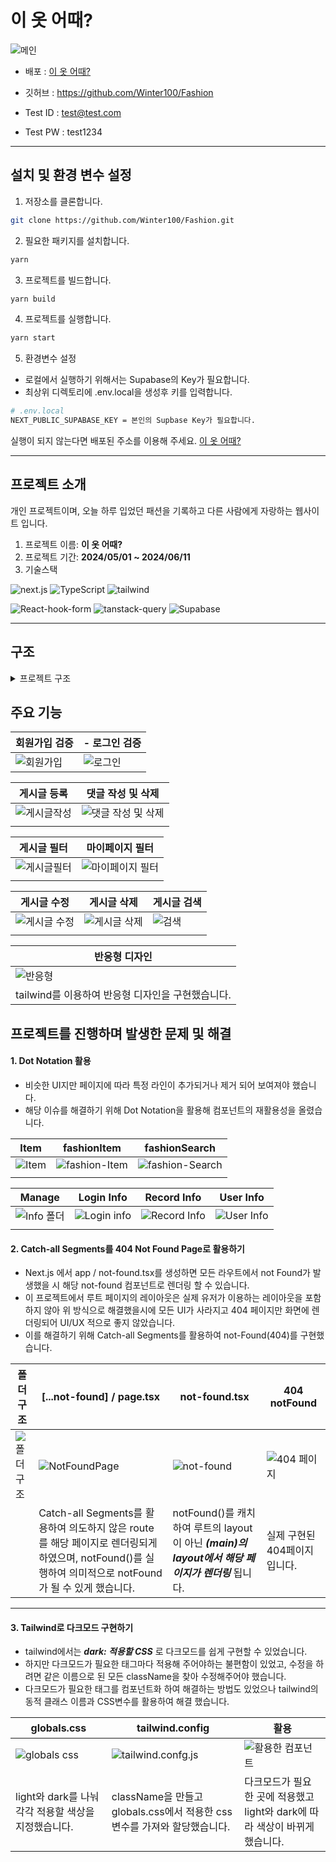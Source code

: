# 이 옷 어때?

![메인](https://github.com/Winter100/Fashion/assets/119467710/9b134406-2f35-4560-b0bf-e8237b8a0cde)

- 배포 : [이 옷 어때?](https://fashion-mocha.vercel.app/)

- 깃허브 : https://github.com/Winter100/Fashion
- Test ID : test@test.com
- Test PW : test1234

<hr>

## 설치 및 환경 변수 설정

1. 저장소를 클론합니다.

```bash
git clone https://github.com/Winter100/Fashion.git
```

2. 필요한 패키지를 설치합니다.

```bash
yarn
```

3. 프로젝트를 빌드합니다.

```bash
yarn build
```

4. 프로젝트를 실행합니다.

```bash
yarn start
```

5. 환경변수 설정

- 로컬에서 실행하기 위해서는 Supabase의 Key가 필요합니다.
- 최상위 디렉토리에 .env.local을 생성후 키를 입력합니다.

```bash
# .env.local
NEXT_PUBLIC_SUPABASE_KEY = 본인의 Supbase Key가 필요합니다.
```

실행이 되지 않는다면 배포된 주소를 이용해 주세요. [이 옷 어때?](https://fashion-mocha.vercel.app/)

<hr>

## 프로젝트 소개

개인 프로젝트이며, 오늘 하루 입었던 패션을 기록하고 다른 사람에게 자랑하는 웹사이트 입니다.

1. 프로젝트 이름: <b>이 옷 어때?</b>
2. 프로젝트 기간: <b>2024/05/01 ~ 2024/06/11</b>
3. 기술스택

![next.js](<https://img.shields.io/badge/Next.js(app)-000?logo=nextdotjs&logoColor=fff&style=for-the-badge>)
![TypeScript](https://img.shields.io/badge/TypeScript-007ACC?style=for-the-badge&logo=typescript&logoColor=white)
![tailwind](https://img.shields.io/badge/Tailwind_CSS-38B2AC?style=for-the-badge&logo=tailwind-css&logoColor=white)

![React-hook-form](https://img.shields.io/badge/React_hook_form-007ACC?style=for-the-badge&logo=react-hook-form&logoColor=white)
![tanstack-query](https://img.shields.io/badge/tanstack_query-005?logo=tanstack_query&logoColor=fff&style=for-the-badge)
![Supabase](https://img.shields.io/badge/Supabase-181818?style=for-the-badge&logo=supabase&logoColor=white)

<hr>

## 구조

<details>
<summary>프로젝트 구조</summary>

```
fashion
├─ .eslintrc.json
├─ .gitignore
├─ .prettierrc.json
├─ next.config.js
├─ package.json
├─ postcss.config.js
├─ public
│  ├─ 404.png
│  └─ meta-image.png
├─ README.md
├─ src
│  └─ app
│     ├─ (route)
│     │  ├─ (main)
│     │  │  ├─ (non-ProtectedRoute)
│     │  │  │  ├─ detail
│     │  │  │  │  └─ [tag]
│     │  │  │  │     └─ [id]
│     │  │  │  │        └─ page.tsx
│     │  │  │  ├─ fashion
│     │  │  │  │  └─ [tag]
│     │  │  │  │     ├─ loading.tsx
│     │  │  │  │     └─ page.tsx
│     │  │  │  └─ search
│     │  │  │     ├─ loading.tsx
│     │  │  │     └─ page.tsx
│     │  │  ├─ (ProtectedRoute)
│     │  │  │  ├─ (Auth)
│     │  │  │  │  ├─ edit
│     │  │  │  │  │  └─ [tag]
│     │  │  │  │  │     └─ [id]
│     │  │  │  │  │        └─ page.tsx
│     │  │  │  │  ├─ layout.tsx
│     │  │  │  │  ├─ mypage
│     │  │  │  │  │  ├─ list
│     │  │  │  │  │  │  └─ page.tsx
│     │  │  │  │  │  └─ page.tsx
│     │  │  │  │  └─ write
│     │  │  │  │     └─ page.tsx
│     │  │  │  └─ (NoAuth)
│     │  │  │     ├─ auth
│     │  │  │     │  ├─ signin
│     │  │  │     │  │  └─ page.tsx
│     │  │  │     │  └─ signup
│     │  │  │     │     └─ page.tsx
│     │  │  │     └─ layout.tsx
│     │  │  ├─ layout.tsx
│     │  │  ├─ not-found.tsx
│     │  │  └─ [...not-found]
│     │  │     └─ page.tsx
│     │  └─ page.tsx
│     ├─ globals.css
│     ├─ icon.ico
│     ├─ layout.tsx
│     ├─ _components
│     │  ├─ Auth
│     │  │  ├─ SignIn.tsx
│     │  │  └─ SignUp.tsx
│     │  ├─ Comments
│     │  │  ├─ CommentEntry.tsx
│     │  │  ├─ CommentList.tsx
│     │  │  ├─ CommentView.tsx
│     │  │  └─ CommentWrite.tsx
│     │  ├─ Common
│     │  │  ├─ AlertWrapper.tsx
│     │  │  ├─ AuthMenu.tsx
│     │  │  ├─ BackButton.tsx
│     │  │  ├─ Comment
│     │  │  │  ├─ Comment.tsx
│     │  │  │  ├─ CommentContent.tsx
│     │  │  │  ├─ CommentHeader.tsx
│     │  │  │  └─ CommentTitle.tsx
│     │  │  ├─ DarkModeToggleBtn.tsx
│     │  │  ├─ FashionImage.tsx
│     │  │  ├─ FashionSkleton.tsx
│     │  │  ├─ InputField.tsx
│     │  │  ├─ Item
│     │  │  │  ├─ Item.tsx
│     │  │  │  ├─ ItemBody.tsx
│     │  │  │  ├─ ItemImage.tsx
│     │  │  │  └─ ItemSubTitle.tsx
│     │  │  ├─ LoadingSpinner.tsx
│     │  │  ├─ MainCalendar.tsx
│     │  │  ├─ Manage
│     │  │  │  ├─ Manage.tsx
│     │  │  │  ├─ ManageContent.tsx
│     │  │  │  ├─ ManageContentArea.tsx
│     │  │  │  ├─ ManageContentWrapper.tsx
│     │  │  │  ├─ ManageDescription.tsx
│     │  │  │  ├─ ManageLabel.tsx
│     │  │  │  └─ ManageTitle.tsx
│     │  │  ├─ MenuItem.tsx
│     │  │  ├─ Pagination.tsx
│     │  │  ├─ Search.tsx
│     │  │  └─ Title.tsx
│     │  ├─ Fashion
│     │  │  ├─ Detail
│     │  │  │  ├─ ContentSection.tsx
│     │  │  │  ├─ Detail.tsx
│     │  │  │  ├─ DetailItem.tsx
│     │  │  │  └─ LabelContent.tsx
│     │  │  ├─ Edit
│     │  │  │  ├─ ContentTextarea.tsx
│     │  │  │  ├─ Edit.tsx
│     │  │  │  ├─ ImageUpload.tsx
│     │  │  │  ├─ SubmitButtons.tsx
│     │  │  │  ├─ TagSelect.tsx
│     │  │  │  └─ TitleInput.tsx
│     │  │  ├─ FashionList
│     │  │  │  ├─ Fashion
│     │  │  │  │  ├─ FashionItem.tsx
│     │  │  │  │  └─ FashionList.tsx
│     │  │  │  ├─ ItemEntry.tsx
│     │  │  │  └─ SearchFashion
│     │  │  │     ├─ SearchFashionList.tsx
│     │  │  │     └─ SearchItem.tsx
│     │  │  └─ MyFashion
│     │  │     ├─ MyFashionItem.tsx
│     │  │     ├─ MyFashionList.tsx
│     │  │     └─ MyFashionListTitle.tsx
│     │  ├─ Gnb
│     │  │  └─ TopGnb.tsx
│     │  ├─ HomeContent
│     │  │  └─ HomeContent.tsx
│     │  ├─ Menu
│     │  │  ├─ MobileMenu.tsx
│     │  │  └─ PcMenu.tsx
│     │  ├─ Modal
│     │  │  ├─ DeleteBtn.tsx
│     │  │  └─ ModalCalendar.tsx
│     │  └─ My
│     │     ├─ LoginInfo.tsx
│     │     ├─ RecordInfo.tsx
│     │     └─ UserInfo.tsx
│     ├─ _constant
│     │  └─ constant.ts
│     ├─ _hooks
│     │  ├─ useAuth
│     │  │  ├─ useSignIn.ts
│     │  │  ├─ useSignOut.ts
│     │  │  ├─ useSignUp.ts
│     │  │  └─ useUser.ts
│     │  ├─ useAuth.ts
│     │  ├─ useChangeParams.ts
│     │  ├─ useFashion
│     │  │  ├─ useCreate.ts
│     │  │  ├─ useCreateComment.ts
│     │  │  ├─ useDelete.ts
│     │  │  ├─ useDeleteComment.ts
│     │  │  ├─ useMyFilter.ts
│     │  │  ├─ useReadComments.ts
│     │  │  ├─ useReadDetail.ts
│     │  │  ├─ useReadFashionEditData.ts
│     │  │  ├─ useReadFashionList.ts
│     │  │  ├─ useReadMyFashionList.ts
│     │  │  ├─ useReadSearch.ts
│     │  │  ├─ useSearch.ts
│     │  │  └─ useUpdate.ts
│     │  ├─ useFashion.ts
│     │  ├─ useLoading.ts
│     │  ├─ useLocalStorageState.ts
│     │  ├─ useMobile.ts
│     │  ├─ usePreview.ts
│     │  ├─ useQueryString.ts
│     │  ├─ useRouteChange.ts
│     │  └─ useWriteForm.ts
│     ├─ _layouts
│     │  ├─ HomeLayout.tsx
│     │  └─ Protected
│     │     ├─ AuthProtectedRoute.tsx
│     │     └─ NoAuthProtectedRoute.tsx
│     ├─ _lib
│     │  ├─ fonts
│     │  │  └─ Dongle-Regular.ttf
│     │  ├─ supabase
│     │  │  ├─ auth
│     │  │  │  ├─ getUser.ts
│     │  │  │  ├─ signIn.ts
│     │  │  │  ├─ signOut.ts
│     │  │  │  └─ signUp.ts
│     │  │  ├─ auth.ts
│     │  │  ├─ fashion
│     │  │  │  ├─ createComment.ts
│     │  │  │  ├─ createFashion.ts
│     │  │  │  ├─ deleteComment.ts
│     │  │  │  ├─ deleteFashion.ts
│     │  │  │  ├─ readComments.ts
│     │  │  │  ├─ readFashion.ts
│     │  │  │  ├─ readFashionEditData.ts
│     │  │  │  ├─ readFashionList.ts
│     │  │  │  ├─ readMyFashionList.ts
│     │  │  │  ├─ readSearchFashion.ts
│     │  │  │  └─ updateFashion.ts
│     │  │  ├─ fashion.ts
│     │  │  └─ supabase.ts
│     │  └─ utils
│     │     ├─ autoSignOut.ts
│     │     ├─ convertToKST.ts
│     │     ├─ convertToTag.ts
│     │     ├─ dateFn.ts
│     │     ├─ filterData.tsx
│     │     ├─ generateImageMetadata.ts
│     │     ├─ getQueryClient.ts
│     │     ├─ imgCompression.ts
│     │     ├─ isValid.ts
│     │     ├─ localstorage.ts
│     │     ├─ metadata.ts
│     │     ├─ setFashionRoute.ts
│     │     └─ tagCount.ts
│     ├─ _provider
│     │  ├─ DarkModeProvider.tsx
│     │  ├─ MyFashionDeleteProvider.tsx
│     │  ├─ MyFashionFilterProvider.tsx
│     │  ├─ TanstackProvider.tsx
│     │  ├─ ToastProvider.tsx
│     │  └─ UserContextProvider.tsx
│     └─ _types
│        └─ type.ts
├─ tailwind.config.js
├─ tsconfig.json
└─ yarn.lock

```

</details>

## 주요 기능

| 회원가입 검증                                                                                           | - 로그인 검증                                                                                         |
| ------------------------------------------------------------------------------------------------------- | ----------------------------------------------------------------------------------------------------- |
| ![회원가입](https://github.com/Winter100/Fashion/assets/119467710/f1b404d0-bf9f-4ca3-9674-7fd961fbb96f) | ![로그인](https://github.com/Winter100/Fashion/assets/119467710/7af46cf7-ebcb-4be7-b637-4e5149c82954) |

| 게시글 등록                                                                                               | 댓글 작성 및 삭제                                                                                                |
| --------------------------------------------------------------------------------------------------------- | ---------------------------------------------------------------------------------------------------------------- |
| ![게시글작성](https://github.com/Winter100/Fashion/assets/119467710/eb95b0bd-9b9d-4643-8f10-788665912125) | ![댓글 작성 및 삭제](https://github.com/Winter100/Fashion/assets/119467710/6be9b0b8-a45b-4408-9ccb-d8bcb8ecf673) |
|                                                                                                           |                                                                                                                  |

| 게시글 필터                                                                                               | 마이페이지 필터                                                                                                |
| --------------------------------------------------------------------------------------------------------- | -------------------------------------------------------------------------------------------------------------- |
| ![게시글필터](https://github.com/Winter100/Fashion/assets/119467710/b08b3f06-3e8b-4cdf-ab76-35214701cda3) | ![마이페이지 필터](https://github.com/Winter100/Fashion/assets/119467710/ec188062-7725-45f9-91fe-25718fefa079) |
|                                                                                                           |                                                                                                                |

| 게시글 수정                                                                                                | 게시글 삭제                                                                                                | 게시글 검색                                                                                         |
| ---------------------------------------------------------------------------------------------------------- | ---------------------------------------------------------------------------------------------------------- | --------------------------------------------------------------------------------------------------- |
| ![게시글 수정](https://github.com/Winter100/Fashion/assets/119467710/d35b9f13-d3e8-432f-bb8d-26805ff1104b) | ![게시글 삭제](https://github.com/Winter100/Fashion/assets/119467710/0da9c070-ae7d-48e4-a896-38be22d5e270) | ![검색](https://github.com/Winter100/Fashion/assets/119467710/512186ea-b4c1-4fc8-8056-6ff1f24e2ac4) |
|                                                                                                            |                                                                                                            |                                                                                                     |

| 반응형 디자인                                                                              |
| ------------------------------------------------------------------------------------------ |
| ![반응형](https://github.com/user-attachments/assets/067339c9-e004-4358-9bf1-180a4f3ca1c3) |
| tailwind를 이용하여 반응형 디자인을 구현했습니다.                                          |

## 프로젝트를 진행하며 발생한 문제 및 해결

#### 1. Dot Notation 활용

- 비슷한 UI지만 페이지에 따라 특정 라인이 추가되거나 제거 되어 보여져야 했습니다.
- 해당 이슈를 해결하기 위해 Dot Notation을 활용해 컴포넌트의 재활용성을 올렸습니다.

| Item                                                                                                | fashionItem                                                                                                 | fashionSearch                                                                                                 |
| --------------------------------------------------------------------------------------------------- | ----------------------------------------------------------------------------------------------------------- | ------------------------------------------------------------------------------------------------------------- |
| ![Item](https://github.com/Winter100/Fashion/assets/119467710/93babcb4-8a3f-4adb-a6cc-f7700d0fa477) | ![fashion-Item](https://github.com/Winter100/Fashion/assets/119467710/fd396501-6876-44f2-a265-647c6df42141) | ![fashion-Search](https://github.com/Winter100/Fashion/assets/119467710/e859a860-bd7b-4163-abf3-2e14861b821f) |
|                                                                                                     |

| Manage                                                                                                   | Login Info                                                                                                | Record Info                                                                                                | User Info                                                                                                |
| -------------------------------------------------------------------------------------------------------- | --------------------------------------------------------------------------------------------------------- | ---------------------------------------------------------------------------------------------------------- | -------------------------------------------------------------------------------------------------------- |
| ![Info 폴더](https://github.com/Winter100/Fashion/assets/119467710/c4a422f7-5cb7-447c-b7a0-eba49bc86bf3) | ![Login info](https://github.com/Winter100/Fashion/assets/119467710/82280934-08fa-4cc4-8097-c13829f13c0a) | ![Record Info](https://github.com/Winter100/Fashion/assets/119467710/f3cb141d-512b-4a5c-9dc0-4f8e5dfa956f) | ![User Info](https://github.com/Winter100/Fashion/assets/119467710/c26e89ce-6b1f-436f-910f-2b481a08047e) |
|                                                                                                          |

#### 2. Catch-all Segments를 404 Not Found Page로 활용하기

- Next.js 에서 app / not-found.tsx를 생성하면 모든 라우트에서 not Found가 발생했을 시 해당 not-found 컴포넌트로 렌더링 할 수 있습니다.
- 이 프로젝트에서 루트 페이지의 레이아웃은 실제 유저가 이용하는 레이아웃을 포함하지 않아 위 방식으로 해결했을시에 모든 UI가 사라지고 404 페이지만 화면에 렌더링되어 UI/UX 적으로 좋지 않았습니다.
- 이를 해결하기 위해 Catch-all Segments를 활용하여 not-Found(404)를 구현했습니다.

| 폴더구조                                                                                                | [...not-found] / page.tsx                                                                                                                               | not-found.tsx                                                                                            | 404 notFound                                                                                              |
| ------------------------------------------------------------------------------------------------------- | ------------------------------------------------------------------------------------------------------------------------------------------------------- | -------------------------------------------------------------------------------------------------------- | --------------------------------------------------------------------------------------------------------- |
| ![폴더구조](https://github.com/Winter100/Fashion/assets/119467710/f9d8aeda-862d-4391-9e24-1b07c374c969) | ![NotFoundPage](https://github.com/Winter100/Fashion/assets/119467710/c8285055-5bb0-43d0-a2d3-e9c4f47c5f31)                                             | ![not-found](https://github.com/Winter100/Fashion/assets/119467710/2967c663-9655-4ade-88d9-49b781e39e46) | ![404 페이지](https://github.com/Winter100/Fashion/assets/119467710/f55b7ee4-448c-46db-803b-091b3b5f4c3f) |
|                                                                                                         | Catch-all Segments를 활용하여 의도하지 않은 route를 해당 페이지로 렌더링되게 하였으며, notFound()를 실행하여 의미적으로 notFound가 될 수 있게 했습니다. | notFound()를 캐치하여 루트의 layout이 아닌 **_(main)의 layout에서 해당 페이지가 렌더링_** 됩니다.        | 실제 구현된 404페이지 입니다.                                                                             |

<hr>

#### 3. Tailwind로 다크모드 구현하기

- tailwind에서는 **_dark: 적용할 CSS_** 로 다크모드를 쉽게 구현할 수 있었습니다.
- 하지만 다크모드가 필요한 태그마다 적용해 주어야하는 불편함이 있었고, 수정을 하려면 같은 이름으로 된 모든 className을 찾아 수정해주어야 했습니다.
- 다크모드가 필요한 태그를 컴포넌트화 하여 해결하는 방법도 있었으나 tailwind의 동적 클래스 이름과 CSS변수를 활용하여 해결 했습니다.

| globals.css                                                                                                | tailwind.config                                                                                                  | 활용                                                                                                           |
| ---------------------------------------------------------------------------------------------------------- | ---------------------------------------------------------------------------------------------------------------- | -------------------------------------------------------------------------------------------------------------- |
| ![globals css](https://github.com/Winter100/Fashion/assets/119467710/a82965b9-2156-4a7c-9060-a7ca3f8edf72) | ![tailwind.confg.js](https://github.com/Winter100/Fashion/assets/119467710/6a4d6ce0-4fb1-4e18-b41b-ec357002ebb2) | ![활용한 컴포넌트](https://github.com/Winter100/Fashion/assets/119467710/db692d97-7d61-403f-84c3-ba35505fe48e) |
| light와 dark를 나눠 각각 적용할 색상을 지정했습니다.                                                       | className을 만들고 globals.css에서 적용한 css변수를 가져와 할당했습니다.                                         | 다크모드가 필요한 곳에 적용했고 light와 dark에 따라 색상이 바뀌게 했습니다.                                    |
